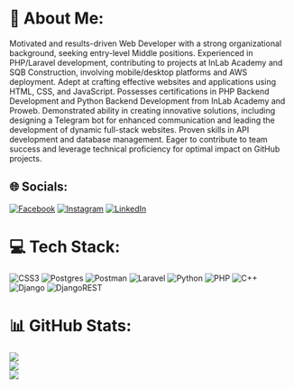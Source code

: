 # 💫 About Me:
Motivated and results-driven Web Developer with a strong organizational background, seeking entry-level Middle positions. Experienced in PHP/Laravel development, contributing to projects at InLab Academy and SQB Construction, involving mobile/desktop platforms and AWS deployment. Adept at crafting effective websites and applications using HTML, CSS, and JavaScript. Possesses certifications in PHP Backend Development and Python Backend Development from InLab Academy and Proweb. Demonstrated ability in creating innovative solutions, including designing a Telegram bot for enhanced communication and leading the development of dynamic full-stack websites. Proven skills in API development and database management. Eager to contribute to team success and leverage technical proficiency for optimal impact on GitHub projects.


## 🌐 Socials:
[![Facebook](https://img.shields.io/badge/Facebook-%231877F2.svg?logo=Facebook&logoColor=white)](https://facebook.com/https://www.facebook.com/profile.php?id=100087296565992&mibextid=ZbWKwL) [![Instagram](https://img.shields.io/badge/Instagram-%23E4405F.svg?logo=Instagram&logoColor=white)](https://instagram.com/https://www.instagram.com/takh1.rov_/) [![LinkedIn](https://img.shields.io/badge/LinkedIn-%230077B5.svg?logo=linkedin&logoColor=white)](https://linkedin.com/in/https://www.linkedin.com/in/ulug-bek-tokhirov-8a4336299/) 

# 💻 Tech Stack:
![CSS3](https://img.shields.io/badge/css3-%231572B6.svg?style=for-the-badge&logo=css3&logoColor=white) ![Postgres](https://img.shields.io/badge/postgres-%23316192.svg?style=for-the-badge&logo=postgresql&logoColor=white) ![Postman](https://img.shields.io/badge/Postman-FF6C37?style=for-the-badge&logo=postman&logoColor=white) ![Laravel](https://img.shields.io/badge/laravel-%23FF2D20.svg?style=for-the-badge&logo=laravel&logoColor=white) ![Python](https://img.shields.io/badge/python-3670A0?style=for-the-badge&logo=python&logoColor=ffdd54) ![PHP](https://img.shields.io/badge/php-%23777BB4.svg?style=for-the-badge&logo=php&logoColor=white) ![C++](https://img.shields.io/badge/c++-%2300599C.svg?style=for-the-badge&logo=c%2B%2B&logoColor=white) ![Django](https://img.shields.io/badge/django-%23092E20.svg?style=for-the-badge&logo=django&logoColor=white) ![DjangoREST](https://img.shields.io/badge/DJANGO-REST-ff1709?style=for-the-badge&logo=django&logoColor=white&color=ff1709&labelColor=gray)
# 📊 GitHub Stats:
![](https://github-readme-stats.vercel.app/api?username=takhirovulugbek777&theme=dark&hide_border=true&include_all_commits=false&count_private=false)<br/>
![](https://github-readme-streak-stats.herokuapp.com/?user=takhirovulugbek777&theme=dark&hide_border=true)<br/>
![](https://github-readme-stats.vercel.app/api/top-langs/?username=takhirovulugbek777&theme=dark&hide_border=true&include_all_commits=false&count_private=false&layout=compact)

<!-- Proudly created with GPRM ( https://gprm.itsvg.in ) -->
